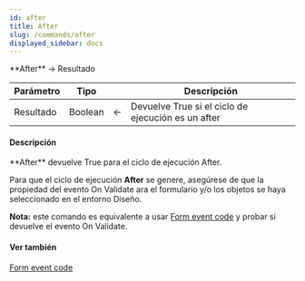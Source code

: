 ```yaml
---
id: after
title: After
slug: /commands/after
displayed_sidebar: docs
---
```


<!--REF #_command_.After.Syntax-->**After**  -> Resultado<!-- END REF-->
<!--REF #_command_.After.Params-->
| Parámetro | Tipo |  | Descripción |
| --- | --- | --- | --- |
| Resultado | Boolean | &larr; | Devuelve True si el ciclo de ejecución es un after |

<!-- END REF-->

#### Descripción 

<!--REF #_command_.After.Summary-->**After** devuelve True para el ciclo de ejecución After.<!-- END REF-->

Para que el ciclo de ejecución **After** se genere, asegúrese de que la propiedad del evento On Validate ara el formulario y/o los objetos se haya seleccionado en el entorno Diseño.

**Nota:** este comando es equivalente a usar [Form event code](form-event-code.md) y probar si devuelve el evento On Validate.

#### Ver también 

[Form event code](form-event-code.md)  